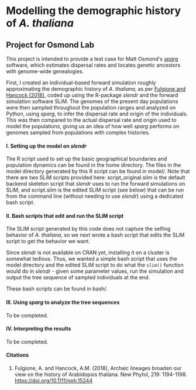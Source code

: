 
# Modelling the demographic history of _A. thaliana_
## Project for Osmond Lab

This project is intended to provide a test case for Matt Osmond's [_sparg_](https://github.com/mmosmond/sparg.git) software, which estimates dispersal rates and locates genetic ancestors with genome-wide genealogies.

First, I created an individual-based forward simulation roughly approximating the demographic history of _A. thaliana_, as per [Fulgione and Hancock (2018)](https://doi.org/10.1111/nph.15244), coded up using the R-package _slendr_ and the forward simulation software SLiM. The genomes of the present day populations were then sampled throughout the population ranges and analyzed on Python, using _sparg_, to infer the dispersal rate and origin of the individuals. This was then compared to the actual dispersal rate and origin used to model the populations, giving us an idea of how well _sparg_ performs on genomes sampled from populations with complex histories.

#### I. Setting up the model on _slendr_
The R script used to set up the basic geographical boundaries and population dynamics can be found in the home directory. The files in the model directory generated by this R script can be found in model/. Note that there are two SLiM scripts provided here: script_original.slim is the default backend skeleton script that _slendr_ uses to run the forward simulations on SLiM, and script.slim is the edited SLiM script (see below) that can be run from the command line (without needing to use _slendr_) using a dedicated bash script.

#### II. Bash scripts that edit and run the SLiM script
The SLiM script generated by this code does not capture the selfing behavior of _A. thaliana_, so we next wrote a bash script that edits the SLiM script to get the behavior we want. 

Since _slendr_ is not available on CRAN yet, installing it on a cluster is somewhat tedious. Thus, we wanted a simple bash script that uses the model directory and the edited SLiM script to do what the ```slim()``` function would do in _slendr_ - given some parameter values, run the simulation and output the tree sequence of sampled individuals at the end.

These bash scripts can be found in bash/.

#### III. Using _sparg_ to analyze the tree sequences
To be completed.

#### IV. Interpreting the results
To be completed.

#### Citations
1. Fulgione, A. and Hancock, A.M. (2018), Archaic lineages broaden our view on the history of Arabidopsis thaliana. New Phytol, 219: 1194-1198. https://doi.org/10.1111/nph.15244
